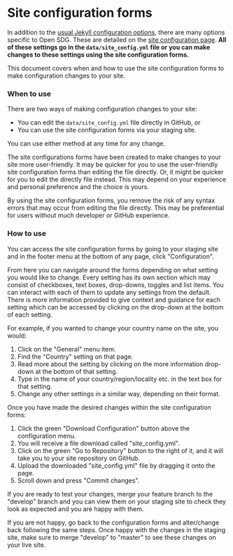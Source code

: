 <h1>Site configuration forms</h1>

In addition to the [usual Jekyll configuration options](https://jekyllrb.com/docs/configuration/), there are many options specific to Open SDG. These are detailed on the [site configuration page](https://open-sdg.readthedocs.io/en/latest/configuration/). **All of these settings go in the `data/site_config.yml` file or you can make changes to these settings using the site configuration forms.**

This document covers when and how to use the site configuration forms to make configuration changes to your site.

### When to use

There are two ways of making configuration changes to your site: 

* You can edit the `data/site_config.yml` file directly in GitHub, or 
* You can use the site configuration forms via your staging site.
  
You can use either method at any time for any change. 

The site configurations forms have been created to make changes to your site more user-friendly. It may be quicker for you to use the user-friendly site configuration forms than editing the file directly. Or, it might be quicker for you to edit the directly file instead. This may depend on your experience and personal preference and the choice is yours.

By using the site configuration forms, you remove the risk of any syntax errors that may occur from editing the file directly. This may be preferential for users without much developer or GitHub experience. 

### How to use

You can access the site configuration forms by going to your staging site and in the footer menu at the bottom of any page, click "Configuration".

From here you can navigate around the forms depending on what setting you would like to change. Every setting has its own section which may consist of checkboxes, text boxes, drop-downs, toggles and list items. You can interact with each of them to update any settings from the default. There is more information provided to give context and guidance for each setting which can be accessed by clicking on the drop-down at the bottom of each setting. 

For example, if you wanted to change your country name on the site, you would: 
1. Click on the "General" menu item.
1. Find the "Country" setting on that page.
1. Read more about the setting by clicking on the more information drop-down at the bottom of that setting.
1. Type in the name of your country/region/locality etc. in the text box for that setting.
1. Change any other settings in a similar way, depending on their format.

Once you have made the desired changes within the site configuration forms:

1. Click the green "Download Configuration" button above the configuration menu.  
1. You will receive a file download called "site_config.yml". 
1. Click on the green "Go to Repository" button to the right of it, and it will take you to your site repository on GitHub.
1. Upload the downloaded "site_config.yml" file by dragging it onto the page.
1. Scroll down and press "Commit changes".

If you are ready to test your changes, merge your feature branch to the "develop" branch and you can view them on your staging site to check they look as expected and you are happy with them. 

If you are not happy, go back to the configuration forms and alter/change back following the same steps. Once happy with the changes in the staging site, make sure to merge "develop" to "master" to see these changes on your live site.
   
